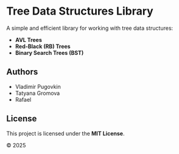 # Tree Data Structures Library

A simple and efficient library for working with tree data structures:
- **AVL Trees**
- **Red-Black (RB) Trees**
- **Binary Search Trees (BST)**

## Authors
- Vladimir Pugovkin
- Tatyana Gromova
- Rafael

## License
This project is licensed under the **MIT License**.

© 2025

